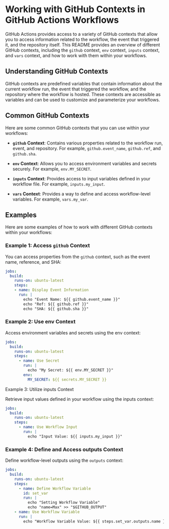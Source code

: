 # Working with GitHub Contexts in GitHub Actions Workflows

GitHub Actions provides access to a variety of GitHub contexts that allow you to access information related to the workflow, the event that triggered it, and the repository itself. This README provides an overview of different GitHub contexts, including the `github` context, `env` context, `inputs` context, and `vars` context, and how to work with them within your workflows.

## Understanding GitHub Contexts

GitHub contexts are predefined variables that contain information about the current workflow run, the event that triggered the workflow, and the repository where the workflow is hosted. These contexts are accessible as variables and can be used to customize and parameterize your workflows.

## Common GitHub Contexts

Here are some common GitHub contexts that you can use within your workflows:

- **`github` Context**: Contains various properties related to the workflow run, event, and repository. For example, `github.event_name`, `github.ref`, and `github.sha`.

- **`env` Context**: Allows you to access environment variables and secrets securely. For example, `env.MY_SECRET`.

- **`inputs` Context**: Provides access to input variables defined in your workflow file. For example, `inputs.my_input`.

- **`vars` Context**: Provides a way to define and access workflow-level variables. For example, `vars.my_var`.

## Examples

Here are some examples of how to work with different GitHub contexts within your workflows:

### Example 1: Access `github` Context

You can access properties from the `github` context, such as the event name, reference, and SHA:

```yaml
jobs:
  build:
    runs-on: ubuntu-latest
    steps:
    - name: Display Event Information
      run: |
        echo "Event Name: ${{ github.event_name }}"
        echo "Ref: ${{ github.ref }}"
        echo "SHA: ${{ github.sha }}"
```

### Example 2: Use env Context

Access environment variables and secrets using the env context:

```yaml
jobs:
  build:
    runs-on: ubuntu-latest
    steps:
      - name: Use Secret
        run: |
          echo "My Secret: ${{ env.MY_SECRET }}"
        env:
          MY_SECRET: ${{ secrets.MY_SECRET }}
```

Example 3: Utilize inputs Context

Retrieve input values defined in your workflow using the inputs context:

[//]: # (TODO: Add link to inputs folder)

```yaml
jobs:
  build:
    runs-on: ubuntu-latest
    steps:
      - name: Use Workflow Input
        run: |
          echo "Input Value: ${{ inputs.my_input }}"
```

### Example 4: Define and Access outputs Context

Define workflow-level outputs using the `outputs` context:

```yaml
jobs:
  build:
    runs-on: ubuntu-latest
    steps:
      - name: Define Workflow Variable
        id: set_var
        run: |
          echo "Setting Workflow Variable"
          echo "name=Max" >> "$GITHUB_OUTPUT"
    - name: Use Workflow Variable
      run: |
        echo "Workflow Variable Value: ${{ steps.set_var.outputs.name }}"
```
